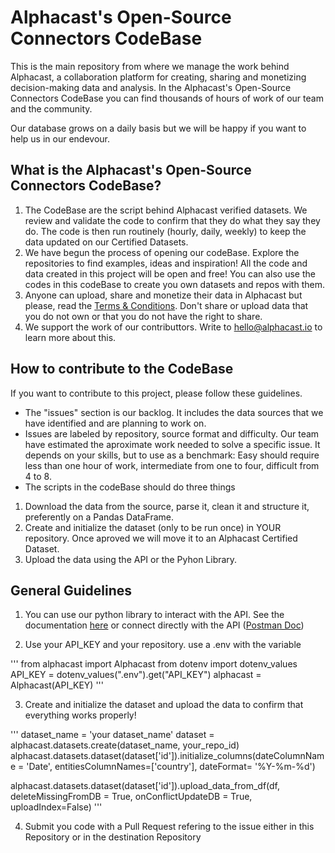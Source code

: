# Alphacast's Open-Source Connectors CodeBase

This is the main repository from where we manage the work behind Alphacast, a collaboration platform for creating, sharing and monetizing decision-making data and analysis. In the Alphacast's Open-Source Connectors CodeBase you can find thousands of hours of work of our team and the community.

Our database grows on a daily basis but we will be happy if you want to help us in our endevour.

## What is the Alphacast's Open-Source Connectors CodeBase?

1. The CodeBase are the script behind Alphacast verified datasets. We review and validate the code to confirm that they do what they say they do. The code is then run routinely (hourly, daily, weekly) to keep the data updated on our Certified Datasets. 
2. We have begun the process of opening our codeBase. Explore the repositories to find examples, ideas and inspiration! All the code and data created in this project will be open and free! You can also use the codes in this codeBase to create you own datasets and repos with them.
3. Anyone can upload, share and monetize their data in Alphacast but please, read the [Terms & Conditions](https://www.alphacast.io/terms). Don't share or upload data that you do not own or that you do not have the right to share.
4. We support the work of our contributtors. Write to hello@alphacast.io to learn more about this.

## How to contribute to the CodeBase

If you want to contribute to this project, please follow these guidelines.

- The "issues" section is our backlog. It includes the data sources that we have identified and are planning to work on. 
- Issues are labeled by repository, source format and difficulty. Our team have estimated the aproximate work needed to solve a specific issue. It depends on your skills, but to use as a benchmark: Easy should require less than one hour of work, intermediate from one to four, difficult from 4 to 8.
- The scripts in the codeBase should do three things
1. Download the data from the source, parse it, clean it and structure it, preferently on a Pandas DataFrame.
2. Create and initialize the dataset (only to be run once) in YOUR repository. Once aproved we will move it to an Alphacast Certified Dataset. 
3. Upload the data using the API or the Pyhon Library.

## General Guidelines

1. You can use our python library to interact with the API. See the documentation [here](https://alphacast-python-sdk.readthedocs.io/en/latest/reference.html#quick-start) or connect directly with the API ([Postman Doc](https://documenter.getpostman.com/view/17184186/TzzDLb94))

2. Use your API_KEY and your repository. use a .env with the variable

'''
from alphacast import Alphacast
from dotenv import dotenv_values
API_KEY = dotenv_values(".env").get("API_KEY")
alphacast = Alphacast(API_KEY)
'''

3. Create and initialize the dataset and upload the data to confirm that everything works properly!

'''
dataset_name = 'your dataset_name'
dataset = alphacast.datasets.create(dataset_name, your_repo_id)
alphacast.datasets.dataset(dataset['id']).initialize_columns(dateColumnName = 'Date', 
             entitiesColumnNames=['country'], dateFormat= '%Y-%m-%d')

alphacast.datasets.dataset(dataset['id']).upload_data_from_df(df, 
                 deleteMissingFromDB = True, onConflictUpdateDB = True, uploadIndex=False)
'''

4. Submit you code with a Pull Request refering to the issue either in this Repository or in the destination Repository
